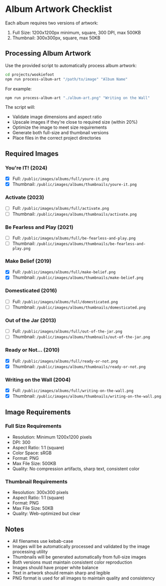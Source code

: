 # Album Artwork Checklist

Each album requires two versions of artwork:
1. Full Size: 1200x1200px minimum, square, 300 DPI, max 500KB
2. Thumbnail: 300x300px, square, max 50KB

## Processing Album Artwork

Use the provided script to automatically process album artwork:

```bash
cd projects/wookiefoot
npm run process-album-art "/path/to/image" "Album Name"
```

For example:
```bash
npm run process-album-art "./album-art.png" "Writing on the Wall"
```

The script will:
- Validate image dimensions and aspect ratio
- Upscale images if they're close to required size (within 20%)
- Optimize the image to meet size requirements
- Generate both full-size and thumbnail versions
- Place files in the correct project directories

## Required Images

### You're IT! (2024)
- [x] Full: `/public/images/albums/full/youre-it.png`
- [x] Thumbnail: `/public/images/albums/thumbnails/youre-it.png`

### Activate (2023)
- [ ] Full: `/public/images/albums/full/activate.png`
- [ ] Thumbnail: `/public/images/albums/thumbnails/activate.png`

### Be Fearless and Play (2021)
- [ ] Full: `/public/images/albums/full/be-fearless-and-play.png`
- [ ] Thumbnail: `/public/images/albums/thumbnails/be-fearless-and-play.png`

### Make Belief (2019)
- [x] Full: `/public/images/albums/full/make-belief.png`
- [x] Thumbnail: `/public/images/albums/thumbnails/make-belief.png`

### Domesticated (2016)
- [ ] Full: `/public/images/albums/full/domesticated.png`
- [ ] Thumbnail: `/public/images/albums/thumbnails/domesticated.png`

### Out of the Jar (2013)
- [ ] Full: `/public/images/albums/full/out-of-the-jar.png`
- [ ] Thumbnail: `/public/images/albums/thumbnails/out-of-the-jar.png`

### Ready or Not... (2010)
- [x] Full: `/public/images/albums/full/ready-or-not.png`
- [x] Thumbnail: `/public/images/albums/thumbnails/ready-or-not.png`

### Writing on the Wall (2004)
- [x] Full: `/public/images/albums/full/writing-on-the-wall.png`
- [x] Thumbnail: `/public/images/albums/thumbnails/writing-on-the-wall.png`

## Image Requirements

### Full Size Requirements
- Resolution: Minimum 1200x1200 pixels
- DPI: 300
- Aspect Ratio: 1:1 (square)
- Color Space: sRGB
- Format: PNG
- Max File Size: 500KB
- Quality: No compression artifacts, sharp text, consistent color

### Thumbnail Requirements
- Resolution: 300x300 pixels
- Aspect Ratio: 1:1 (square)
- Format: PNG
- Max File Size: 50KB
- Quality: Web-optimized but clear

## Notes
- All filenames use kebab-case
- Images will be automatically processed and validated by the image processing utility
- Thumbnails will be generated automatically from full-size images
- Both versions must maintain consistent color reproduction
- Images should have proper white balance
- Text in artwork should remain sharp and legible
- PNG format is used for all images to maintain quality and consistency

